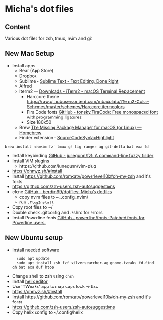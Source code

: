 # Micha's dot files

## Content
Various dot files for zsh, tmux, nvim and git

## New Mac Setup

* Install apps
	* Bear (App Store)
	* Dropbox
	* Sublime -  [Sublime Text - Text Editing, Done Right](https://www.sublimetext.com/)
	* Alfred
	* Iterm2 — [Downloads - iTerm2 - macOS Terminal Replacement](https://iterm2.com/downloads.html)
		* Hardcore theme https://raw.githubusercontent.com/mbadolato/iTerm2-Color-Schemes/master/schemes/Hardcore.itermcolors
		* Fira Code fonts [GitHub - tonsky/FiraCode: Free monospaced font with programming ligatures](https://github.com/tonsky/FiraCode)
		* Size 180x50
	* Brew [The Missing Package Manager for macOS (or Linux) — Homebrew](https://brew.sh/)
	* Finder extension - [SourceCodeSyntaxHighlight](https://github.com/sbarex/SourceCodeSyntaxHighlight)

```shell
brew install neovim fzf tmux gh tig ranger ag git-delta bat exa fd
```

* Install keybinding  [GitHub - junegunn/fzf: A command-line fuzzy finder](https://github.com/junegunn/fzf#using-homebrew)
* Install VIM plugins
	* https://github.com/junegunn/vim-plug
* https://ohmyz.sh/#install
* Install https://github.com/romkatv/powerlevel10k#oh-my-zsh and it's fonts
* https://github.com/zsh-users/zsh-autosuggestions
* clone [GitHub - berdim99/dotfiles: Micha’s dotfiles](https://github.com/berdim99/dotfiles)
	* copy nvim files to ~_.config_nvim/
	* run `:PlugInstall` 
* Copy root files to ~/
* Double check .gitconfig and .zshrc for errors
* Install Powerline fonts [GitHub - powerline/fonts: Patched fonts for Powerline users.](https://github.com/powerline/fonts/)

## New Ubuntu setup
* Install needed software
  ```shell
	sudo apt update
	sudo apt install zsh fzf silversearcher-ag gnome-tweaks fd-find gh bat exa duf htop
 	```
* Change shell to zsh using `chsh`
* Install [helix editor](https://helix-editor.com/)
* Use 'TWeaks' app to map caps lock -> Esc
* https://ohmyz.sh/#install
* Install https://github.com/romkatv/powerlevel10k#oh-my-zsh and it's fonts
* https://github.com/zsh-users/zsh-autosuggestions
* Copy helix config to ~/.config/helix
